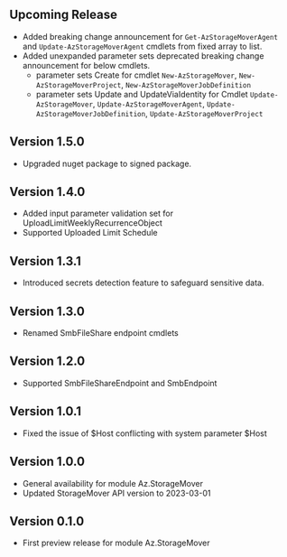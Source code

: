 <!--
    Please leave this section at the top of the change log.

    Changes for the upcoming release should go under the section titled "Upcoming Release", and should adhere to the following format:

    ## Upcoming Release
    * Overview of change #1
        - Additional information about change #1
    * Overview of change #2
        - Additional information about change #2
        - Additional information about change #2
    * Overview of change #3
    * Overview of change #4
        - Additional information about change #4

    ## YYYY.MM.DD - Version X.Y.Z (Previous Release)
    * Overview of change #1
        - Additional information about change #1
-->
## Upcoming Release
* Added breaking change announcement for `Get-AzStorageMoverAgent` and `Update-AzStorageMoverAgent` cmdlets from fixed array to list.
* Added unexpanded parameter sets deprecated breaking change announcement for below cmdlets.
  * parameter sets Create for cmdlet `New-AzStorageMover`, `New-AzStorageMoverProject`, `New-AzStorageMoverJobDefinition`
  * parameter sets Update and UpdateViaIdentity for Cmdlet `Update-AzStorageMover`, `Update-AzStorageMoverAgent`, `Update-AzStorageMoverJobDefinition`,  `Update-AzStorageMoverProject`

## Version 1.5.0
* Upgraded nuget package to signed package.

## Version 1.4.0
* Added input parameter validation set for UploadLimitWeeklyRecurrenceObject
* Supported Uploaded Limit Schedule

## Version 1.3.1
* Introduced secrets detection feature to safeguard sensitive data.

## Version 1.3.0
* Renamed SmbFileShare endpoint cmdlets

## Version 1.2.0
*  Supported SmbFileShareEndpoint and SmbEndpoint

## Version 1.0.1
* Fixed the issue of $Host conflicting with system parameter $Host

## Version 1.0.0
* General availability for module Az.StorageMover
* Updated StorageMover API version to 2023-03-01

## Version 0.1.0
* First preview release for module Az.StorageMover
